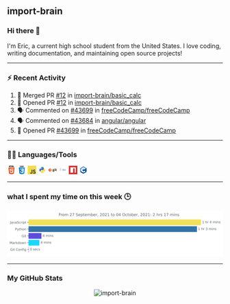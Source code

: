 ## import-brain
 
### Hi there 👋
I'm Eric, a current high school student from the United States. I love coding, writing documentation, and maintaining open source projects!

---

### :zap: Recent Activity

<!--START_SECTION:activity-->
1. 🎉 Merged PR [#12](https://github.com/import-brain/basic_calc/pull/12) in [import-brain/basic_calc](https://github.com/import-brain/basic_calc)
2. 💪 Opened PR [#12](https://github.com/import-brain/basic_calc/pull/12) in [import-brain/basic_calc](https://github.com/import-brain/basic_calc)
3. 🗣 Commented on [#43699](https://github.com/freeCodeCamp/freeCodeCamp/issues/43699) in [freeCodeCamp/freeCodeCamp](https://github.com/freeCodeCamp/freeCodeCamp)
4. 🗣 Commented on [#43684](https://github.com/angular/angular/issues/43684) in [angular/angular](https://github.com/angular/angular)
5. 💪 Opened PR [#43699](https://github.com/freeCodeCamp/freeCodeCamp/pull/43699) in [freeCodeCamp/freeCodeCamp](https://github.com/freeCodeCamp/freeCodeCamp)
<!--END_SECTION:activity-->

---

### 👨‍💻 Languages/Tools

<code><img height="20" src="https://raw.githubusercontent.com/github/explore/80688e429a7d4ef2fca1e82350fe8e3517d3494d/topics/html/html.png"></code>
<code><img height="20" src="https://raw.githubusercontent.com/github/explore/80688e429a7d4ef2fca1e82350fe8e3517d3494d/topics/css/css.png"></code>
<code><img height="20" src="https://raw.githubusercontent.com/github/explore/80688e429a7d4ef2fca1e82350fe8e3517d3494d/topics/javascript/javascript.png"></code>
<code><img height="20" src="https://raw.githubusercontent.com/github/explore/80688e429a7d4ef2fca1e82350fe8e3517d3494d/topics/python/python.png"></code>
<code><img height="20" src="https://raw.githubusercontent.com/github/explore/80688e429a7d4ef2fca1e82350fe8e3517d3494d/topics/git/git.png"></code>
<code><img height="20" src="https://raw.githubusercontent.com/github/explore/80688e429a7d4ef2fca1e82350fe8e3517d3494d/topics/java/java.png"></code>
<code><img height="20" src="https://raw.githubusercontent.com/github/explore/80688e429a7d4ef2fca1e82350fe8e3517d3494d/topics/npm/npm.png"></code>
<code><img height="20" src="https://raw.githubusercontent.com/github/explore/80688e429a7d4ef2fca1e82350fe8e3517d3494d/topics/c/c.png"></code>

---

### what I spent my time on this week 🕒

<p align="center"> <img src="https://github.com/import-brain/import-brain/blob/main/images/stat.svg" alt="import-brain WakaTime Activity"/>

---

### My GitHub Stats

<p align="center"> <img src="https://github-readme-stats.vercel.app/api?username=import-brain&count_private=true&show_icons=true&theme=algolia" alt="import-brain" />
